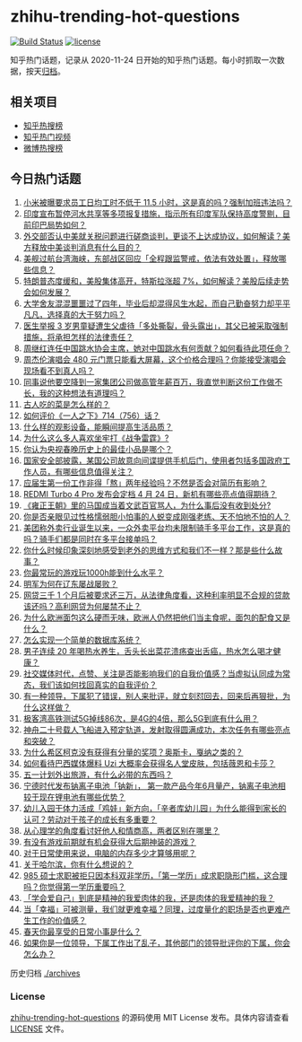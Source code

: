 # zhihu-trending-hot-questions

[![Build Status](https://github.com/justjavac/zhihu-trending-hot-questions/workflows/ci/badge.svg?branch=master)](https://github.com/justjavac/zhihu-trending-hot-questions/actions)
[![license](https://img.shields.io/github/license/justjavac/zhihu-trending-hot-questions)](https://github.com/justjavac/zhihu-trending-hot-questions/blob/master/LICENSE)

知乎热门话题，记录从 2020-11-24
日开始的知乎热门话题。每小时抓取一次数据，按天[归档](./archives)。

## 相关项目

- [知乎热搜榜](https://github.com/justjavac/zhihu-trending-top-search)
- [知乎热门视频](https://github.com/justjavac/zhihu-trending-hot-video)
- [微博热搜榜](https://github.com/justjavac/weibo-trending-hot-search)

## 今日热门话题

<!-- BEGIN -->
<!-- 最后更新时间 Fri Apr 25 2025 05:20:11 GMT+0800 (China Standard Time) -->

1. [小米被曝要求员工日均工时不低于 11.5 小时，这是真的吗？强制加班违法吗？](https://www.zhihu.com/question/1898838224698306600)
1. [印度宣布暂停河水共享等多项报复措施，指示所有印度军队保持高度警剔，目前印巴局势如何？](https://www.zhihu.com/question/1898697519900362200)
1. [外交部否认中美就关税问题进行磋商谈判，更谈不上达成协议，如何解读？美方释放中美谈判消息有什么目的？](https://www.zhihu.com/question/1898760695887131100)
1. [美舰过航台湾海峡，东部战区回应「全程跟监警戒，依法有效处置」，释放哪些信息？](https://www.zhihu.com/question/1898770010903651600)
1. [特朗普态度缓和，美股集体高开，特斯拉涨超 7%，如何解读？美股后续走势会如何发展？](https://www.zhihu.com/question/1898492637964645000)
1. [大学舍友混混噩噩过了四年，毕业后却混得风生水起，而自己勤奋努力却平平凡凡，选择真的大于努力吗？](https://www.zhihu.com/question/1892658872969303300)
1. [医生举报 3 岁男童疑遭生父虐待「多处撕裂，骨头露出」，其父已被采取强制措施，将承担怎样的法律责任？](https://www.zhihu.com/question/1898704334318953500)
1. [周继红连任中国跳水协会主席，她对中国跳水有何贡献？如何看待此项任命？](https://www.zhihu.com/question/1897969870261412900)
1. [周杰伦演唱会 480 元门票只能看大屏幕，这个价格合理吗？你能接受演唱会现场看不到真人吗？](https://www.zhihu.com/question/1898659341768291000)
1. [同事说他要空降到一家集团公司做高管年薪百万，我直觉判断这份工作做不长，我的这种想法有道理吗？](https://www.zhihu.com/question/1897381385003570200)
1. [古人吃的菜是怎么样的？](https://www.zhihu.com/question/32981448)
1. [如何评价《一人之下》714（756）话？](https://www.zhihu.com/question/1898713573238244600)
1. [什么样的观影设备，能瞬间提高生活品质？](https://www.zhihu.com/question/494059611)
1. [为什么这么多人喜欢坐牢打《战争雷霆》?](https://www.zhihu.com/question/14140065184)
1. [你认为央视春晚历史上的最佳小品是哪个？](https://www.zhihu.com/question/650118780)
1. [国家安全部披露，某国公司故意向间谍提供手机后门，使用者包括多国政府工作人员，有哪些信息值得关注？](https://www.zhihu.com/question/1898661438660272600)
1. [应届生第一份工作非得「熬」两年经验吗？不然是否会对简历有影响？](https://www.zhihu.com/question/1895863961427105300)
1. [REDMI Turbo 4 Pro 发布会定档 4 月 24 日，新机有哪些亮点值得期待？](https://www.zhihu.com/question/1897611599767916500)
1. [《雍正王朝》里的马国成当着文武百官骂人，为什么事后没有收到处分?](https://www.zhihu.com/question/662483122)
1. [你是否亲眼见过性格懦弱胆小怕事的人蜕变成刚强老练、天不怕地不怕的人？](https://www.zhihu.com/question/618697518)
1. [美团称外卖行业诞生以来，一众外卖平台均未限制骑手多平台工作，这是真的吗？骑手们都是同时在多平台接单吗？](https://www.zhihu.com/question/1897758688107787500)
1. [你什么时候印象深刻地感受到老外的思维方式和我们不一样？那是些什么故事？](https://www.zhihu.com/question/544122720)
1. [你最常玩的游戏玩1000h能到什么水平？](https://www.zhihu.com/question/1897122455220360400)
1. [明军为何在辽东屡战屡败？](https://www.zhihu.com/question/1898481086700427000)
1. [网贷三千 1 个月后被要求还三万，从法律角度看，这种利率明显不合规的贷款该还吗？高利网贷为何屡禁不止？](https://www.zhihu.com/question/1898364422256289300)
1. [为什么欧洲面包这么硬而无味，欧洲人仍然把他们当主食呢，面包的配食又是什么？](https://www.zhihu.com/question/1898030003909813800)
1. [怎么实现一个简单的数据库系统？](https://www.zhihu.com/question/26802517)
1. [男子连续 20 年喝热水养生，舌头长出菜花溃疡查出舌癌，热水怎么喝才健康？](https://www.zhihu.com/question/1898644583321138400)
1. [社交媒体时代，点赞、关注是否能影响我们的自我价值感？当虚拟认同成为常态，我们该如何找回真实的自我评价？](https://www.zhihu.com/question/15508367417)
1. [有一种领导，下属犯了错误，别人来批评，就立刻怼回去，回来后再狠批，为什么这样做？](https://www.zhihu.com/question/1898608195162841000)
1. [极客湾高铁测试5G掉线86次，是4G的4倍，那么5G到底有什么用？](https://www.zhihu.com/question/1897746007296570600)
1. [神舟二十号载人飞船进入预定轨道，发射取得圆满成功，本次任务有哪些亮点和突破？](https://www.zhihu.com/question/1895914116641695700)
1. [为什么希区柯克没有获得有分量的奖项？奥斯卡，戛纳之类的？](https://www.zhihu.com/question/30032629)
1. [如何看待巴西媒体爆料 Uzi 大概率会获得名人堂皮肤，包括薇恩和卡莎？](https://www.zhihu.com/question/1898684423571993600)
1. [五一计划外出旅游，有什么必带的东西吗？](https://www.zhihu.com/question/1898477680787195600)
1. [宁德时代发布钠离子电池「钠新」， 第一款产品今年6月量产，钠离子电池相较于现在锂电池有哪些优势？](https://www.zhihu.com/question/1897679035980538000)
1. [幼儿入园干体力活成「鸡娃」新方向，「辛者库幼儿园」为什么能得到家长的认可？劳动对于孩子的成长有多重要？](https://www.zhihu.com/question/1898100288579150000)
1. [从心理学的角度看讨好他人和情商高，两者区别在哪里？](https://www.zhihu.com/question/1898356375635079700)
1. [有没有游戏前期就有机会获得大后期神装的游戏？](https://www.zhihu.com/question/474872763)
1. [对于日常使用来说，电脑的内存多少才算够用呢？](https://www.zhihu.com/question/11600255630)
1. [关于哈尔滨，你有什么想说的？](https://www.zhihu.com/question/394773153)
1. [985 硕士求职被拒只因本科双非学历，「第一学历」成求职隐形门槛，这合理吗？你觉得第一学历重要吗？](https://www.zhihu.com/question/1898772629810279700)
1. [「学会爱自己」到底是精神的我爱肉体的我，还是肉体的我爱精神的我？](https://www.zhihu.com/question/1889777886648575700)
1. [当「幸福」可被测量，我们就更难幸福？同理，过度量化的职场是否也更难产生工作的价值感？](https://www.zhihu.com/question/1897652858867905000)
1. [春天你最享受的日常小事是什么？](https://www.zhihu.com/question/1894866299877819400)
1. [如果你是一位领导，下属工作出了乱子，其他部门的领导批评你的下属，你会怎么办？](https://www.zhihu.com/question/1898256552214893600)

<!-- END -->

历史归档 [./archives](./archives)

### License

[zhihu-trending-hot-questions](https://github.com/justjavac/zhihu-trending-hot-questions)
的源码使用 MIT License 发布。具体内容请查看 [LICENSE](./LICENSE) 文件。
